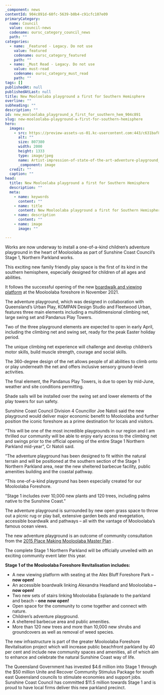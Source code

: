 ```yaml
---
_component: news
contentId: 904c891d-60fc-5639-b0b4-c91cfc107e09
primaryCategory:
  name: Council
  value: council-news
  codename: oursc_category_council_news
  path: ""
categories:
  - name: _Featured - Legacy. Do not use
    value: featured
    codename: oursc_category_featured
    path: ""
  - name: _Must Read - Legacy. Do not use
    value: must-read
    codename: oursc_category_must_read
    path: ""
tags: []
publishedAt: null
publishedAtLast: null
title: New Mooloolaba playground a first for Southern Hemisphere
overline: ""
subheading: ""
description: ""
id: new_mooloolaba_playground_a_first_for_southern_hem_904c891
slug: new-mooloolaba-playground-a-first-for-southern-hemisphere
hero:
  images:
    - src: https://preview-assets-us-01.kc-usercontent.com:443/c631baf8-1b46-001f-580c-d0001b68b4a8/6aeee090-650d-4eb1-888f-fc1bbfdb8ef1/Artist-impression-of-state-of-the-art-adventure-playground_indicative-only.jpg
      alt: ""
      size: 807380
      width: 2000
      height: 1333
      type: image/jpeg
      name: Artist-impression-of-state-of-the-art-adventure-playground_indicative-only.jpg
      _component: image
  credit: ""
  caption: ""
head:
  title: New Mooloolaba playground a first for Southern Hemisphere
  description: ""
  meta:
    - name: keywords
      content: ""
    - name: title
      content: New Mooloolaba playground a first for Southern Hemisphere
    - name: description
      content: ""
    - name: image
      image: ""

---
```

Works are now underway to install a one-of-a-kind children’s adventure playground in the heart of Mooloolaba as part of Sunshine Coast Council’s Stage 1, Northern Parkland works.

This exciting new family friendly play space is the first of its kind in the southern hemisphere, especially designed for children of all ages and abilities.

It follows the successful opening of the new [boardwalk and viewing platform](https://oursc.com.au/community/lets-stroll-down-the-boardwalk-in-mooloolaba)
&#x20;at the Mooloolaba foreshore in November 2021.

The adventure playground, which was designed in collaboration with Queensland’s Urban Play, KOMPAN Design Studio and Fleetwood Urban, features three main elements including a multidimensional climbing net, large swing set and Pandanus Play Towers.

Two of the three playground elements are expected to open in early April, including the climbing net and swing set, ready for the peak Easter holiday period.

The unique climbing net experience will challenge and develop children’s motor skills, build muscle strength, courage and social skills.

The 360-degree design of the net allows people of all abilities to climb onto or play underneath the net and offers inclusive sensory ground-level activities.

The final element, the Pandanus Play Towers, is due to open by mid-June, weather and site conditions permitting.

Shade sails will be installed over the swing set and lower elements of the play towers for sun safety.

Sunshine Coast Council Division 4 Councillor Joe Natoli said the new playground would deliver major economic benefit to Mooloolaba and further position the iconic foreshore as a prime destination for locals and visitors.

“This will be one of the most incredible playgrounds in our region and I am thrilled our community will be able to enjoy early access to the climbing net and swings prior to the official opening of the entire Stage 1 Northern Parkland mid-year”, Cr Natoli said.

“The adventure playground has been designed to fit within the natural terrain and will be positioned at the southern section of the Stage 1 Northern Parkland area, near the new sheltered barbecue facility, public amenities building and the coastal pathway.

“This one-of-a-kind playground has been especially created for our Mooloolaba Foreshore.

“Stage 1 includes over 10,000 new plants and 120 trees, including palms native to the Sunshine Coast.”

The adventure playground is surrounded by new open grass space to throw out a picnic rug or play ball, extensive garden beds and revegetation, accessible boardwalk and pathways – all with the vantage of Mooloolaba’s famous ocean views.

The new adventure playground is an outcome of community consultation from the [2015 Place Making Mooloolaba Master Plan](https://www.sunshinecoast.qld.gov.au/Council/Planning-and-Projects/Council-Plans/Place-Making-Mooloolaba-Master-Plan)
. 

The complete Stage 1 Northern Parkland will be officially unveiled with an exciting community event later this year.

**Stage 1 of the Mooloolaba Foreshore Revitalisation includes:**

*   A new viewing platform with seating at the Alex Bluff Foreshore Park **– now open!**
*   An accessible boardwalk linking Alexandra Headland and Mooloolaba **– now open!**
*   Two new sets of stairs linking Mooloolaba Esplanade to the parkland and beach – **one** **now open!**
*   Open space for the community to come together and connect with nature.
*   Children’s adventure playground.
*   A sheltered barbecue area and public amenities.
*   More than 120 new trees and more than 10,000 new shrubs and groundcovers as well as removal of weed species.

The new infrastructure is part of the greater Mooloolaba Foreshore Revitalisation project which will increase public beachfront parkland by 40 per cent and include new community spaces and amenities, all of which aim to enhance and celebrate the natural Sunshine Coast way of life.

The Queensland Government has invested $4.6 million into Stage 1 through the $50 million Unite and Recover Community Stimulus Package for south east Queensland councils to stimulate economies and support jobs. Sunshine Coast Council has committed $11.5 million towards Stage 1 and is proud to have local firms deliver this new parkland precinct.
